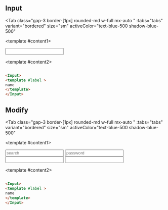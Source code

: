 <script setup>


const tabs = [
  { label: 'demo', value: 1, content: '' },
  { label: 'slots', value: 2, content: ''},
  { label: 'Props', value: 3, content: ''}


]
</script>


## Input 



<Tab 
   class="gap-3 border-[1px]  rounded-md w-full mx-auto "
    :tabs="tabs" 
    variant="bordered"
    size="sm"
    activeColor="text-blue-500 shadow-blue-500"
  >

<template #content1>

<div class=" py-10  rounded-lg shadow-inner flex justify-center items-center">
  
<Input label="name" LabelInputClass="" />

</div>

</template>

  <template #content2>

  ```md

<Input>
<template #label >
name
</template>
</Input>

```
  </template>
    <template #content3>

  ```md

<Input label="name" />


```
  </template>

</Tab>


## Modify 



<Tab 
   class="gap-3 border-[1px]  rounded-md w-full mx-auto "
    :tabs="tabs" 
    variant="bordered"
    size="sm"
    activeColor="text-blue-500 shadow-blue-500"
  >

<template #content1>

<div class=" py-10 rounded-lg  shadow-inner grid  grid-cols-2 gap-12 justify-items-center">
  
<Input variant="search" icon1="➥" icon2='🗙' placeholder='search' InputClass="rounded-full ring-2  "/>
<Input variant="search" icon1="👤 "  placeholder="password" InputClass="shadow-blue-200 shadow-inner" />
<Input  label="User name" InputClass="shadow-[1px_4px_2px_-2px_rgba(34,_197,_94,_0.5)] " LabelInputClass=' top-12 left-[84px] rounded-full  px-2  bg-transparent '/>
<Input label="Gmail"  LabelInputClass=' -top-3 left-6  rounded-full  px-2  bg-white text-sm '  />


</div>

</template>

  <template #content2>

  ```md

<Input>
<template #label >
name
</template>
</Input>

```
  </template>
    <template #content3>

  ```md

<Input label="name" />


```
  </template>

</Tab>

